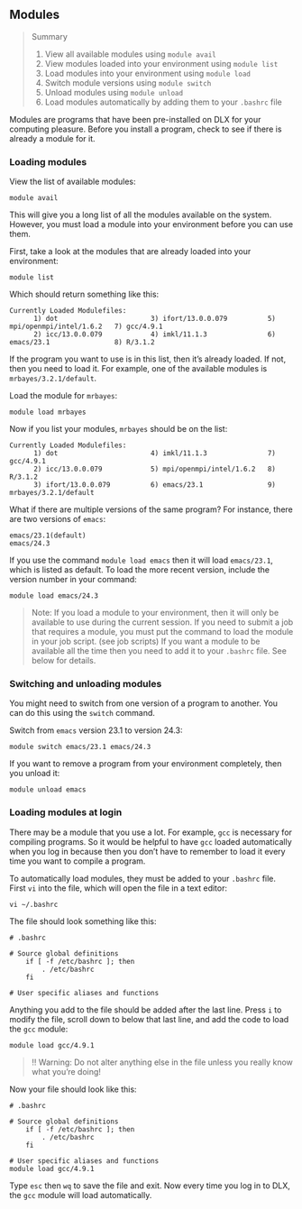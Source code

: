 ## Modules

> Summary
> 1. View all available modules using `module avail`
> 2. View modules loaded into your environment using `module list`
> 3. Load modules into your environment using `module load`
> 4. Switch module versions using `module switch`
> 4. Unload modules using `module unload`
> 5. Load modules automatically by adding them to your `.bashrc` file

Modules are programs that have been pre-installed on DLX for your computing pleasure. Before you install a program, check to see if there is already a module for it. 

### Loading modules

View the list of available modules:
```
module avail
```

This will give you a long list of all the modules available on the system. However, you must load a module into your environment before you can use them.

First, take a look at the modules that are already loaded into your environment:
```
module list
```

Which should return something like this:
```
Currently Loaded Modulefiles:
	  1) dot                       3) ifort/13.0.0.079          5) mpi/openmpi/intel/1.6.2   7) gcc/4.9.1
	  2) icc/13.0.0.079            4) imkl/11.1.3               6) emacs/23.1                8) R/3.1.2
```

If the program you want to use is in this list, then it’s already loaded. If not, then you need to load it. For example, one of the available modules is `mrbayes/3.2.1/default`.

Load the module for `mrbayes`:
```
module load mrbayes
```

Now if you list your modules, `mrbayes` should be on the list:
```
Currently Loaded Modulefiles:
	  1) dot                       4) imkl/11.1.3               7) gcc/4.9.1
	  2) icc/13.0.0.079            5) mpi/openmpi/intel/1.6.2   8) R/3.1.2
	  3) ifort/13.0.0.079          6) emacs/23.1                9) mrbayes/3.2.1/default
```

What if there are multiple versions of the same program? For instance, there are two versions of `emacs`:
```
emacs/23.1(default)
emacs/24.3
```

If you use the command `module load emacs` then it will load `emacs/23.1`, which is listed as default. To load the more recent version, include the version number in your command:
```
module load emacs/24.3
```

> Note: If you load a module to your environment, then it will only be available to use during the current session. If you need to submit a job that requires a module, you must put the command to load the module in your job script. (see job scripts) If you want a module to be available all the time then you need to add it to your `.bashrc` file. See below for details.

### Switching and unloading modules

You might need to switch from one version of a program to another. You can do this using the `switch` command.

Switch from `emacs` version 23.1 to version 24.3:
```
module switch emacs/23.1 emacs/24.3
```

If you want to remove a program from your environment completely, then you unload it:
```
module unload emacs
```

### Loading modules at login

There may be a module that you use a lot. For example, `gcc` is necessary for compiling programs. So it would be helpful to have `gcc` loaded automatically when you log in because then you don’t have to remember to load it every time you want to compile a program.

To automatically load modules, they must be added to your `.bashrc` file. First `vi` into the file, which will open the file in a text editor:
```
vi ~/.bashrc
```

The file should look something like this:
```
# .bashrc
	
# Source global definitions
	if [ -f /etc/bashrc ]; then
		. /etc/bashrc
	fi
	
# User specific aliases and functions
```

Anything you add to the file should be added after the last line. Press `i` to modify the file, scroll down to below that last line, and add the code to load the `gcc` module:
```
module load gcc/4.9.1
```

> :bangbang: Warning: Do not alter anything else in the file unless you really know what you’re doing!

Now your file should look like this:
```
# .bashrc
	
# Source global definitions
	if [ -f /etc/bashrc ]; then
		. /etc/bashrc
	fi
	
# User specific aliases and functions
module load gcc/4.9.1
```

Type `esc` then `wq` to save the file and exit. Now every time you log in to DLX, the `gcc` module will load automatically.

